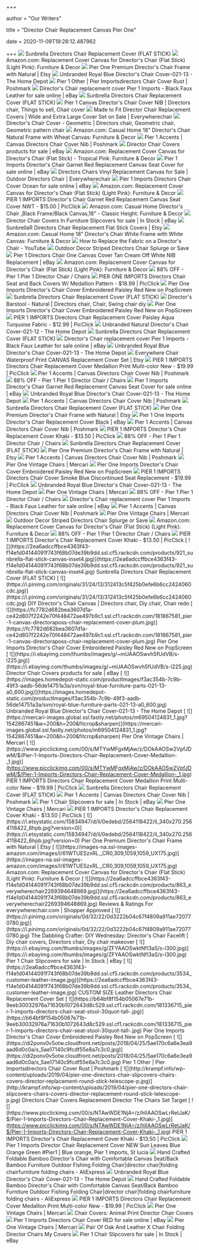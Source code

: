 +++
        
author = "Our Writers"
        
title = "Director Chair Replacement Canvas Pier One"
        
date = 2020-11-09T19:28:12.487962
        
+++
[ ![](https://2ea6adccffbce4363f43-f14e1d04144091f743f68b07de39b9dd.ssl.cf5.rackcdn.com/products/921_black.jpg)](https://2ea6adccffbce4363f43-f14e1d04144091f743f68b07de39b9dd.ssl.cf5.rackcdn.com/products/921_black.jpg) Sunbrella Directors Chair Replacement Cover (FLAT STICK)
[ ![](https://images-na.ssl-images-amazon.com/images/I/81eULTvWSqL._AC_SL1500_.jpg)](https://images-na.ssl-images-amazon.com/images/I/81eULTvWSqL._AC_SL1500_.jpg) Amazon.com: Replacement Cover Canvas for Director's Chair (Flat Stick)  (Light Pink): Furniture & Decor
[ ![](https://i.etsystatic.com/15834947/r/il/a29544/1834893104/il_570xN.1834893104_2x8a.jpg)](https://i.etsystatic.com/15834947/r/il/a29544/1834893104/il_570xN.1834893104_2x8a.jpg) Pier One Premium Director's Chair Frame with Natural | Etsy
[ ![](https://images.homedepot-static.com/productImages/59657cdf-7544-4bba-9c1a-1b8639858f7e/svn/royal-blue-furniture-parts-021-13-76_600.jpg)](https://images.homedepot-static.com/productImages/59657cdf-7544-4bba-9c1a-1b8639858f7e/svn/royal-blue-furniture-parts-021-13-76_600.jpg) Unbranded Royal Blue Director's Chair Cover-021-13 - The Home Depot
[ ![](https://di2ponv0v5otw.cloudfront.net/posts/2018/04/25/5ae170c6a6e3ea9aad6d0c0a/m_5ae1713d5512fd55d342ad2e.jpg)](https://di2ponv0v5otw.cloudfront.net/posts/2018/04/25/5ae170c6a6e3ea9aad6d0c0a/m_5ae1713d5512fd55d342ad2e.jpg) Pier 1 Other | Pier Importsdirectors Chair Cover Rust | Poshmark
[ ![](https://i.ebayimg.com/images/g/3pMAAOSwuvVfm~mN/s-l1600.jpg)](https://i.ebayimg.com/images/g/3pMAAOSwuvVfm~mN/s-l1600.jpg) Director's Chair replacement cover Pier 1 Imports - Black Faux Leather for  sale online | eBay
[ ![](https://2ea6adccffbce4363f43-f14e1d04144091f743f68b07de39b9dd.ssl.cf5.rackcdn.com/products/921_sunbrella-aruba-2.jpg)](https://2ea6adccffbce4363f43-f14e1d04144091f743f68b07de39b9dd.ssl.cf5.rackcdn.com/products/921_sunbrella-aruba-2.jpg) Sunbrella Directors Chair Replacement Cover (FLAT STICK)
[ ![](https://i.pinimg.com/originals/03/ed/5a/03ed5afd7db6a0a7465993f854985e8c.png)](https://i.pinimg.com/originals/03/ed/5a/03ed5afd7db6a0a7465993f854985e8c.png) Pier 1 Canvas Director's Chair Cover NIB | Directors chair, Things to sell, Chair  cover
[ ![](https://2ea6adccffbce4363f43-f14e1d04144091f743f68b07de39b9dd.ssl.cf5.rackcdn.com/products/250_custom-canvas-director-chair-set-inset5.jpg)](https://2ea6adccffbce4363f43-f14e1d04144091f743f68b07de39b9dd.ssl.cf5.rackcdn.com/products/250_custom-canvas-director-chair-set-inset5.jpg) Made to Fit Director Chair Replacement Covers | Wide and Extra Large Cover  Set on Sale | Everywherechair
[ ![](https://i.pinimg.com/originals/5f/34/95/5f34957f7e1c67d896206b500294d33e.jpg)](https://i.pinimg.com/originals/5f/34/95/5f34957f7e1c67d896206b500294d33e.jpg) Director's Chair Cover - Geometric | Directors chair, Geometric chair,  Geometric pattern chair
[ ![](https://images-na.ssl-images-amazon.com/images/I/71Qqm6VSl5L._AC_SL1500_.jpg)](https://images-na.ssl-images-amazon.com/images/I/71Qqm6VSl5L._AC_SL1500_.jpg) Amazon.com: Casual Home 18" Director's Chair Natural Frame with Wheat Canvas:  Furniture & Decor
[ ![](https://di2ponv0v5otw.cloudfront.net/posts/2019/11/15/5dcf46138d653d89fc963997/m_5dcf47d08d653d52af9645ab.jpg)](https://di2ponv0v5otw.cloudfront.net/posts/2019/11/15/5dcf46138d653d89fc963997/m_5dcf47d08d653d52af9645ab.jpg) Pier 1 Accents | Canvas Directors Chair Cover Nib | Poshmark
[ ![](https://i.ebayimg.com/thumbs/images/g/g6wAAOSwhKpe~ras/s-l225.jpg)](https://i.ebayimg.com/thumbs/images/g/g6wAAOSwhKpe~ras/s-l225.jpg) Director Chair Covers products for sale | eBay
[ ![](https://images-na.ssl-images-amazon.com/images/I/91tzEUrVPzL._AC_SY355_.jpg)](https://images-na.ssl-images-amazon.com/images/I/91tzEUrVPzL._AC_SY355_.jpg) Amazon.com: Replacement Cover Canvas for Director's Chair (Flat Stick) -  Tropical Pink: Furniture & Decor
[ ![](https://i.ebayimg.com/images/g/zLQAAOSw9P1dbTeg/s-l640.jpg)](https://i.ebayimg.com/images/g/zLQAAOSw9P1dbTeg/s-l640.jpg) Pier 1 Imports Director's Chair Garnet Red Replacement Canvas Seat Cover  for sale online | eBay
[ ![](https://2ea6adccffbce4363f43-f14e1d04144091f743f68b07de39b9dd.ssl.cf5.rackcdn.com/products/1017_sand1.jpg)](https://2ea6adccffbce4363f43-f14e1d04144091f743f68b07de39b9dd.ssl.cf5.rackcdn.com/products/1017_sand1.jpg) Directors Chairs Vinyl Replacement Canvas for Sale | Outdoor Directors Chair  | Everywherechair
[ ![](https://i.ebayimg.com/images/g/2xoAAOSwff1flLsv/s-l225.jpg)](https://i.ebayimg.com/images/g/2xoAAOSwff1flLsv/s-l225.jpg) Pier 1 Imports Directors Chair Cover Ocean for sale online | eBay
[ ![](https://images-na.ssl-images-amazon.com/images/I/71igyLtmTkL._AC_SL1500_.jpg)](https://images-na.ssl-images-amazon.com/images/I/71igyLtmTkL._AC_SL1500_.jpg) Amazon.com: Replacement Cover Canvas for Director's Chair (Flat Stick)  (Light Pink): Furniture & Decor
[ ![](https://www.picclickimg.com/d/l400/pict/264072570244_/Pier-1-Imports-Directors-Chair-Garnet-Red-Replacement.jpg)](https://www.picclickimg.com/d/l400/pict/264072570244_/Pier-1-Imports-Directors-Chair-Garnet-Red-Replacement.jpg) PIER 1 IMPORTS Director's Chair Garnet Red Replacement Canvas Seat Cover  NWT - $15.00 | PicClick
[ ![](https://images-na.ssl-images-amazon.com/images/I/71uwlTJw9ML._AC_SL1500_.jpg)](https://images-na.ssl-images-amazon.com/images/I/71uwlTJw9ML._AC_SL1500_.jpg) Amazon.com: Casual Home Director's Chair ,Black Frame/Black Canvas,18" -  Classic Height: Furniture & Decor
[ ![](https://i.ebayimg.com/thumbs/images/g/iIYAAOSwWzJdrnaG/s-l225.jpg)](https://i.ebayimg.com/thumbs/images/g/iIYAAOSwWzJdrnaG/s-l225.jpg) Director Chair Covers In Furniture Slipcovers for sale | In Stock | eBay
[ ![](https://i.etsystatic.com/8107326/r/il/2847e6/2565347366/il_570xN.2565347366_et8u.jpg)](https://i.etsystatic.com/8107326/r/il/2847e6/2565347366/il_570xN.2565347366_et8u.jpg) SunbrellaR Directors Chair Replacement Flat Stick Covers | Etsy
[ ![](https://images-na.ssl-images-amazon.com/images/I/71hyiB5h0qL._AC_SX522_.jpg)](https://images-na.ssl-images-amazon.com/images/I/71hyiB5h0qL._AC_SX522_.jpg) Amazon.com: Casual Home 18" Director's Chair White Frame with White Canvas:  Furniture & Decor
[ ![](https://i.ytimg.com/vi/sNG0gVJcSwA/maxresdefault.jpg)](https://i.ytimg.com/vi/sNG0gVJcSwA/maxresdefault.jpg) How to Replace the Fabric on a Director's Chair - YouTube
[ ![](http://images.rewardstyle.com/img?v=2.13&ms=35680992)](http://images.rewardstyle.com/img?v=2.13&ms=35680992) Outdoor Decor Striped Directors Chair Splurge or Save
[ ![](https://i.ebayimg.com/images/g/HqoAAOSwRIJflLv~/s-l300.jpg)](https://i.ebayimg.com/images/g/HqoAAOSwRIJflLv~/s-l300.jpg) Pier 1 Directors Chair One Canvas Cover Tan Cream Off White NIB Replacement  | eBay
[ ![](https://images-na.ssl-images-amazon.com/images/I/71igyLtmTkL._AC_SX355_.jpg)](https://images-na.ssl-images-amazon.com/images/I/71igyLtmTkL._AC_SX355_.jpg) Amazon.com: Replacement Cover Canvas for Director's Chair (Flat Stick)  (Light Pink): Furniture & Decor
[ ![](https://images.kaiyo.com/46940/pier-1/chairs/accent-chairs/pier-1-director-chair.jpeg)](https://images.kaiyo.com/46940/pier-1/chairs/accent-chairs/pier-1-director-chair.jpeg) 88% OFF - Pier 1 Pier 1 Director Chair / Chairs
[ ![](https://www.picclickimg.com/d/l400/pict/193707479905_/Directors-Chair-Replacement-Canvas-black%C2%A0-%C2%A0Back-and-seat-covers%C2%A0.jpg)](https://www.picclickimg.com/d/l400/pict/193707479905_/Directors-Chair-Replacement-Canvas-black%C2%A0-%C2%A0Back-and-seat-covers%C2%A0.jpg) PIER ONE IMPORTS Directors Chair Seat and Back Covers W/ Medallion Pattern  - $18.99 | PicClick
[ ![](https://be46aa4976fcf00f85f0-a99664990395efc3042f81885225a23d.ssl.cf1.rackcdn.com/182135754_pier-one-imports-directoraposs-chair-cover-embroidered-.jpg)](https://be46aa4976fcf00f85f0-a99664990395efc3042f81885225a23d.ssl.cf1.rackcdn.com/182135754_pier-one-imports-directoraposs-chair-cover-embroidered-.jpg) Pier One Imports Director's Chair Cover Embroidered Paisley Red New on  PopScreen
[ ![](https://2ea6adccffbce4363f43-f14e1d04144091f743f68b07de39b9dd.ssl.cf5.rackcdn.com/products/921_oyster.jpg)](https://2ea6adccffbce4363f43-f14e1d04144091f743f68b07de39b9dd.ssl.cf5.rackcdn.com/products/921_oyster.jpg) Sunbrella Directors Chair Replacement Cover (FLAT STICK)
[ ![](https://i.pinimg.com/originals/f4/53/3e/f4533e5fce977beb33b8f087bbfd5488.jpg)](https://i.pinimg.com/originals/f4/53/3e/f4533e5fce977beb33b8f087bbfd5488.jpg) Director's Barstool - Natural | Directors chair, Chair, Swing chair diy
[ ![](https://1373b5f22d233dc78fee-ee90a76328bf5dc5ba36b712dbd588ba.ssl.cf1.rackcdn.com/181321071_pier-1-imports-directoraposs-chair-101512.jpg)](https://1373b5f22d233dc78fee-ee90a76328bf5dc5ba36b712dbd588ba.ssl.cf1.rackcdn.com/181321071_pier-1-imports-directoraposs-chair-101512.jpg) Pier One Imports Director's Chair Cover Embroidered Paisley Red New on  PopScreen
[ ![](https://www.picclickimg.com/d/l400/pict/153358351151_/Pier-1-Imports-Directors-Chair-Replacement-Cover-Paisley.jpg)](https://www.picclickimg.com/d/l400/pict/153358351151_/Pier-1-Imports-Directors-Chair-Replacement-Cover-Paisley.jpg) PIER 1 IMPORTS Directors Chair Replacement Cover Paisley Aqua Turquoise  Fabric - $12.99 | PicClick
[ ![](https://images.homedepot-static.com/productImages/d8324835-2fc8-4ff3-8d9c-41cf52617752/svn/natural-furniture-parts-021-12-64_600.jpg)](https://images.homedepot-static.com/productImages/d8324835-2fc8-4ff3-8d9c-41cf52617752/svn/natural-furniture-parts-021-12-64_600.jpg) Unbranded Natural Director's Chair Cover-021-12 - The Home Depot
[ ![](https://2ea6adccffbce4363f43-f14e1d04144091f743f68b07de39b9dd.ssl.cf5.rackcdn.com/products/921_sunbrella-flat-stick-canvas-inset2.jpg)](https://2ea6adccffbce4363f43-f14e1d04144091f743f68b07de39b9dd.ssl.cf5.rackcdn.com/products/921_sunbrella-flat-stick-canvas-inset2.jpg) Sunbrella Directors Chair Replacement Cover (FLAT STICK)
[ ![](https://i.ebayimg.com/thumbs/images/g/4PEAAOSwqNFfXWEd/s-l200.jpg)](https://i.ebayimg.com/thumbs/images/g/4PEAAOSwqNFfXWEd/s-l200.jpg) Director's Chair replacement cover Pier 1 Imports - Black Faux Leather for  sale online | eBay
[ ![](https://images.homedepot-static.com/productImages/0cecb840-93ab-412a-b8e7-d04fa589159b/svn/royal-blue-furniture-parts-021-13-31_600.jpg)](https://images.homedepot-static.com/productImages/0cecb840-93ab-412a-b8e7-d04fa589159b/svn/royal-blue-furniture-parts-021-13-31_600.jpg) Unbranded Royal Blue Director's Chair Cover-021-13 - The Home Depot
[ ![](https://i.etsystatic.com/8107326/r/il/7b06e6/2160355178/il_570xN.2160355178_742c.jpg)](https://i.etsystatic.com/8107326/r/il/7b06e6/2160355178/il_570xN.2160355178_742c.jpg) Everywhere Chair Waterproof Print CANVAS Replacement Cover Set | Etsy
[ ![](https://www.picclickimg.com/d/l400/pict/274445173716_/Pier-1-Imports-Directors-Chair-Replacement-Cover-Medallion.jpg)](https://www.picclickimg.com/d/l400/pict/274445173716_/Pier-1-Imports-Directors-Chair-Replacement-Cover-Medallion.jpg) PIER 1 IMPORTS Directors Chair Replacement Cover Medallion Print  Multi-color New - $19.99 | PicClick
[ ![](https://di2ponv0v5otw.cloudfront.net/posts/2019/11/15/5dcf46138d653d89fc963997/m_5dcf476fd40008ee9f4631e2.jpg)](https://di2ponv0v5otw.cloudfront.net/posts/2019/11/15/5dcf46138d653d89fc963997/m_5dcf476fd40008ee9f4631e2.jpg) Pier 1 Accents | Canvas Directors Chair Cover Nib | Poshmark
[ ![](https://images.kaiyo.com/46940/pier-1/chairs/accent-chairs/buy-pier-1-director-chair.jpeg)](https://images.kaiyo.com/46940/pier-1/chairs/accent-chairs/buy-pier-1-director-chair.jpeg) 88% OFF - Pier 1 Pier 1 Director Chair / Chairs
[ ![](https://i.ebayimg.com/images/g/fysAAOSwhDJeNz9e/s-l225.jpg)](https://i.ebayimg.com/images/g/fysAAOSwhDJeNz9e/s-l225.jpg) Pier 1 Imports Director's Chair Garnet Red Replacement Canvas Seat Cover  for sale online | eBay
[ ![](https://images.homedepot-static.com/productImages/a788db9d-511e-4aa7-9bf9-ffeb49063594/svn/royal-blue-furniture-parts-021-13-1f_600.jpg)](https://images.homedepot-static.com/productImages/a788db9d-511e-4aa7-9bf9-ffeb49063594/svn/royal-blue-furniture-parts-021-13-1f_600.jpg) Unbranded Royal Blue Director's Chair Cover-021-13 - The Home Depot
[ ![](https://di2ponv0v5otw.cloudfront.net/posts/2020/09/18/5f64ea06ffba94c7feb53c8d/s_5f64ea10163df43191c08f88.jpg)](https://di2ponv0v5otw.cloudfront.net/posts/2020/09/18/5f64ea06ffba94c7feb53c8d/s_5f64ea10163df43191c08f88.jpg) Pier 1 Accents | Canvas Directors Chair Cover Nib | Poshmark
[ ![](https://2ea6adccffbce4363f43-f14e1d04144091f743f68b07de39b9dd.ssl.cf5.rackcdn.com/products/838_replacement-cover-marine_thumb.jpg)](https://2ea6adccffbce4363f43-f14e1d04144091f743f68b07de39b9dd.ssl.cf5.rackcdn.com/products/838_replacement-cover-marine_thumb.jpg) Sunbrella Directors Chair Replacement Cover (FLAT STICK)
[ ![](https://i.etsystatic.com/15834947/r/il/e8d2c9/1882367061/il_570xN.1882367061_nqaw.jpg)](https://i.etsystatic.com/15834947/r/il/e8d2c9/1882367061/il_570xN.1882367061_nqaw.jpg) Pier One Premium Director's Chair Frame with Natural | Etsy
[ ![](https://i.ebayimg.com/images/g/g6UAAOSw--1fF5IZ/s-l300.jpg)](https://i.ebayimg.com/images/g/g6UAAOSw--1fF5IZ/s-l300.jpg) Pier 1 One Imports Director's Chair Replacement Cover Black | eBay
[ ![](https://di2ponv0v5otw.cloudfront.net/posts/2019/11/15/5dcf46138d653d89fc963997/m_5dcf476d19c157992509c8c6.jpg)](https://di2ponv0v5otw.cloudfront.net/posts/2019/11/15/5dcf46138d653d89fc963997/m_5dcf476d19c157992509c8c6.jpg) Pier 1 Accents | Canvas Directors Chair Cover Nib | Poshmark
[ ![](https://www.picclickimg.com/d/l400/pict/124110563767_/2x-Casual-Director-Chair-Cover-Replacement-Canvas-Seat.jpg)](https://www.picclickimg.com/d/l400/pict/124110563767_/2x-Casual-Director-Chair-Cover-Replacement-Canvas-Seat.jpg) PIER 1 IMPORTS Director's Chair Replacement Cover Khaki - $13.50 | PicClick
[ ![](https://images.kaiyo.com/46940/pier-1/chairs/accent-chairs/pier-1-director-chair-used.jpeg)](https://images.kaiyo.com/46940/pier-1/chairs/accent-chairs/pier-1-director-chair-used.jpeg) 88% OFF - Pier 1 Pier 1 Director Chair / Chairs
[ ![](https://2ea6adccffbce4363f43-f14e1d04144091f743f68b07de39b9dd.ssl.cf5.rackcdn.com/products/864_rs-directorsch-flat_thumb.gif)](https://2ea6adccffbce4363f43-f14e1d04144091f743f68b07de39b9dd.ssl.cf5.rackcdn.com/products/864_rs-directorsch-flat_thumb.gif) Sunbrella Directors Chair Replacement Cover (FLAT STICK)
[ ![](https://i.etsystatic.com/15834947/r/il/6f9749/1834893252/il_570xN.1834893252_lv8h.jpg)](https://i.etsystatic.com/15834947/r/il/6f9749/1834893252/il_570xN.1834893252_lv8h.jpg) Pier One Premium Director's Chair Frame with Natural | Etsy
[ ![](https://di2ponv0v5otw.cloudfront.net/posts/2019/11/15/5dcf46138d653d89fc963997/m_5dcf476a264a5502144308b7.jpg)](https://di2ponv0v5otw.cloudfront.net/posts/2019/11/15/5dcf46138d653d89fc963997/m_5dcf476a264a5502144308b7.jpg) Pier 1 Accents | Canvas Directors Chair Cover Nib | Poshmark
[ ![](https://mercari-images.global.ssl.fastly.net/photos/m91784295754_1.jpg?1534021811&w=200&h=200&fitcrop&sharpen)](https://mercari-images.global.ssl.fastly.net/photos/m91784295754_1.jpg?1534021811&w=200&h=200&fitcrop&sharpen) Pier One Vintage Chairs | Mercari
[ ![](https://be46aa4976fcf00f85f0-a99664990395efc3042f81885225a23d.ssl.cf1.rackcdn.com/181354486_new-pier-one-imports-director-chair-cover-whimsical-.jpg)](https://be46aa4976fcf00f85f0-a99664990395efc3042f81885225a23d.ssl.cf1.rackcdn.com/181354486_new-pier-one-imports-director-chair-cover-whimsical-.jpg) Pier One Imports Director's Chair Cover Embroidered Paisley Red New on  PopScreen
[ ![](https://www.picclickimg.com/d/l400/pict/133512436248_/Pier-1-One-Imports-Director%E2%80%99s-Chair-Replacement-Cover.jpg)](https://www.picclickimg.com/d/l400/pict/133512436248_/Pier-1-One-Imports-Director%E2%80%99s-Chair-Replacement-Cover.jpg) PIER 1 IMPORTS Directors Chair Cover Smoke Blue Discontinued Seat  Replacement - $19.99 | PicClick
[ ![](https://images.homedepot-static.com/productImages/fd28cbc9-1acf-48a6-84d3-9fad8983c4de/svn/royal-blue-furniture-parts-021-13-64_600.jpg)](https://images.homedepot-static.com/productImages/fd28cbc9-1acf-48a6-84d3-9fad8983c4de/svn/royal-blue-furniture-parts-021-13-64_600.jpg) Unbranded Royal Blue Director's Chair Cover-021-13 - The Home Depot
[ ![](https://mercari-images.global.ssl.fastly.net/photos/m25596073011_1.jpg?1544548366&w=200&h=200&fitcrop&sharpen)](https://mercari-images.global.ssl.fastly.net/photos/m25596073011_1.jpg?1544548366&w=200&h=200&fitcrop&sharpen) Pier One Vintage Chairs | Mercari
[ ![](https://images.kaiyo.com/46940/pier-1/chairs/accent-chairs/pier-1-director-chair-second-hand.jpeg)](https://images.kaiyo.com/46940/pier-1/chairs/accent-chairs/pier-1-director-chair-second-hand.jpeg) 88% OFF - Pier 1 Pier 1 Director Chair / Chairs
[ ![](https://i.ebayimg.com/thumbs/images/g/6N4AAOSwWQdfR4kH/s-l200.jpg)](https://i.ebayimg.com/thumbs/images/g/6N4AAOSwWQdfR4kH/s-l200.jpg) Director's Chair replacement cover Pier 1 Imports - Black Faux Leather for  sale online | eBay
[ ![](https://di2ponv0v5otw.cloudfront.net/posts/2019/11/15/5dcf46138d653d89fc963997/m_5dcf4768689ebc6204566e23.jpg)](https://di2ponv0v5otw.cloudfront.net/posts/2019/11/15/5dcf46138d653d89fc963997/m_5dcf4768689ebc6204566e23.jpg) Pier 1 Accents | Canvas Directors Chair Cover Nib | Poshmark
[ ![](https://mercari-images.global.ssl.fastly.net/photos/m88126525453_1.jpg?1563498036&w=200&h=200&fitcrop&sharpen)](https://mercari-images.global.ssl.fastly.net/photos/m88126525453_1.jpg?1563498036&w=200&h=200&fitcrop&sharpen) Pier One Vintage Chairs | Mercari
[ ![](http://trendsurvivor.com/wp-content/uploads/2016/07/Striped-fabric-for-directors-chair.jpg)](http://trendsurvivor.com/wp-content/uploads/2016/07/Striped-fabric-for-directors-chair.jpg) Outdoor Decor Striped Directors Chair Splurge or Save
[ ![](https://images-na.ssl-images-amazon.com/images/I/71IyUt7MKhL._CR0,204,1224,1224_UX175.jpg)](https://images-na.ssl-images-amazon.com/images/I/71IyUt7MKhL._CR0,204,1224,1224_UX175.jpg) Amazon.com: Replacement Cover Canvas for Director's Chair (Flat Stick)  (Light Pink): Furniture & Decor
[ ![](https://images.kaiyo.com/46940/pier-1/chairs/accent-chairs/used-pier-1-director-chair.jpeg)](https://images.kaiyo.com/46940/pier-1/chairs/accent-chairs/used-pier-1-director-chair.jpeg) 88% OFF - Pier 1 Pier 1 Director Chair / Chairs
[ ![](https://www.picclickimg.com/d/l400/pict/274361054015_/Pier-1-Director-chair-covers-6-total.jpg)](https://www.picclickimg.com/d/l400/pict/274361054015_/Pier-1-Director-chair-covers-6-total.jpg) PIER 1 IMPORTS Director's Chair Replacement Cover Khaki - $13.50 | PicClick
[ ![](https://2ea6adccffbce4363f43-f14e1d04144091f743f68b07de39b9dd.ssl.cf5.rackcdn.com/products/921_sunbrella-flat-stick-canvas-inset4.jpg)](https://2ea6adccffbce4363f43-f14e1d04144091f743f68b07de39b9dd.ssl.cf5.rackcdn.com/products/921_sunbrella-flat-stick-canvas-inset4.jpg) Sunbrella Directors Chair Replacement Cover (FLAT STICK)
[ ![](https://i.pinimg.com/originals/31/24/13/312413c5f425b0efe6b6cc2424060cdc.jpg)](https://i.pinimg.com/originals/31/24/13/312413c5f425b0efe6b6cc2424060cdc.jpg) DIY Director's Chair Canvas | Directors chair, Diy chair, Chair redo
[ ![](https://fc7782d682bea3607d1a-ce42d807f2242e70f448472ae497b9c1.ssl.cf1.rackcdn.com/181867581_pier-1-canvas-directoraposs-chair-replacement-cover-plum.jpg)](https://fc7782d682bea3607d1a-ce42d807f2242e70f448472ae497b9c1.ssl.cf1.rackcdn.com/181867581_pier-1-canvas-directoraposs-chair-replacement-cover-plum.jpg) Pier One Imports Director's Chair Cover Embroidered Paisley Red New on  PopScreen
[ ![](https://i.ebayimg.com/thumbs/images/g/~mUAAOSwvh5fUdVB/s-l225.jpg)](https://i.ebayimg.com/thumbs/images/g/~mUAAOSwvh5fUdVB/s-l225.jpg) Director Chair Covers products for sale | eBay
[ ![](https://images.homedepot-static.com/productImages/f3ac354b-7c9b-49f3-aadb-56de14751a3a/svn/royal-blue-furniture-parts-021-13-a0_600.jpg)](https://images.homedepot-static.com/productImages/f3ac354b-7c9b-49f3-aadb-56de14751a3a/svn/royal-blue-furniture-parts-021-13-a0_600.jpg) Unbranded Royal Blue Director's Chair Cover-021-13 - The Home Depot
[ ![](https://mercari-images.global.ssl.fastly.net/photos/m69504124831_1.jpg?1542867451&w=200&h=200&fitcrop&sharpen)](https://mercari-images.global.ssl.fastly.net/photos/m69504124831_1.jpg?1542867451&w=200&h=200&fitcrop&sharpen) Pier One Vintage Chairs | Mercari
[ ![](https://www.picclickimg.com/00/s/MTYwMFgxMjAw/z/DOkAAOSw2VpfJDwM/$/Pier-1-Imports-Directors-Chair-Replacement-Cover-Medallion-_1.jpg)](https://www.picclickimg.com/00/s/MTYwMFgxMjAw/z/DOkAAOSw2VpfJDwM/$/Pier-1-Imports-Directors-Chair-Replacement-Cover-Medallion-_1.jpg) PIER 1 IMPORTS Directors Chair Replacement Cover Medallion Print  Multi-color New - $19.99 | PicClick
[ ![](https://2ea6adccffbce4363f43-f14e1d04144091f743f68b07de39b9dd.ssl.cf5.rackcdn.com/products/921_sunbrella-flat-stick-canvas-inset5.jpg)](https://2ea6adccffbce4363f43-f14e1d04144091f743f68b07de39b9dd.ssl.cf5.rackcdn.com/products/921_sunbrella-flat-stick-canvas-inset5.jpg) Sunbrella Directors Chair Replacement Cover (FLAT STICK)
[ ![](https://di2ponv0v5otw.cloudfront.net/posts/2020/08/28/5f495f57463d4f189938288d/s_5f495f6c4fd23abdb3b5aad2.jpg)](https://di2ponv0v5otw.cloudfront.net/posts/2020/08/28/5f495f57463d4f189938288d/s_5f495f6c4fd23abdb3b5aad2.jpg) Pier 1 Accents | Canvas Directors Chair Cover Nib | Poshmark
[ ![](https://i.ebayimg.com/thumbs/images/g/pRYAAOSwrYBflH~q/s-l300.jpg)](https://i.ebayimg.com/thumbs/images/g/pRYAAOSwrYBflH~q/s-l300.jpg) Pier 1 Chair Slipcovers for sale | In Stock | eBay
[ ![](https://mercari-images.global.ssl.fastly.net/photos/m67688905749_1.jpg?1603975560&w=200&h=200&fitcrop&sharpen)](https://mercari-images.global.ssl.fastly.net/photos/m67688905749_1.jpg?1603975560&w=200&h=200&fitcrop&sharpen) Pier One Vintage Chairs | Mercari
[ ![](https://www.picclickimg.com/d/l400/pict/313100443701_/1-Set-Casual-Director-Chair-Cover-Stool-Protector.jpg)](https://www.picclickimg.com/d/l400/pict/313100443701_/1-Set-Casual-Director-Chair-Cover-Stool-Protector.jpg) PIER 1 IMPORTS Director's Chair Replacement Cover Khaki - $13.50 | PicClick
[ ![](https://i.etsystatic.com/15834947/d/il/0edebd/2564118422/il_340x270.2564118422_6hpb.jpg?version=0)](https://i.etsystatic.com/15834947/d/il/0edebd/2564118422/il_340x270.2564118422_6hpb.jpg?version=0) Pier One Premium Director's Chair Frame with Natural | Etsy
[ ![](https://images-na.ssl-images-amazon.com/images/I/61WTUESzxRL._CR0,309,1059,1059_UX175.jpg)](https://images-na.ssl-images-amazon.com/images/I/61WTUESzxRL._CR0,309,1059,1059_UX175.jpg) Amazon.com: Replacement Cover Canvas for Director's Chair (Flat Stick)  (Light Pink): Furniture & Decor
[ ![](https://2ea6adccffbce4363f43-f14e1d04144091f743f68b07de39b9dd.ssl.cf5.rackcdn.com/products/863_everywherechair2269394648869.jpg)](https://2ea6adccffbce4363f43-f14e1d04144091f743f68b07de39b9dd.ssl.cf5.rackcdn.com/products/863_everywherechair2269394648869.jpg) Reviews & Ratings For everywherechair.com | Shopper Approved
[ ![](https://i.pinimg.com/originals/0d/32/22/0d3222b04c67f4809a911ae720770780.jpg)](https://i.pinimg.com/originals/0d/32/22/0d3222b04c67f4809a911ae720770780.jpg) The Dabbling Crafter: DIY Wednesday: Director's Chair Facelift | Diy chair  covers, Directors chair, Diy chair makeover
[ ![](https://i.ebayimg.com/thumbs/images/g/ZFYAAOSwktNfI3aS/s-l300.jpg)](https://i.ebayimg.com/thumbs/images/g/ZFYAAOSwktNfI3aS/s-l300.jpg) Pier 1 Chair Slipcovers for sale | In Stock | eBay
[ ![](https://2ea6adccffbce4363f43-f14e1d04144091f743f68b07de39b9dd.ssl.cf5.rackcdn.com/products/3534_customer-leather-image.jpg)](https://2ea6adccffbce4363f43-f14e1d04144091f743f68b07de39b9dd.ssl.cf5.rackcdn.com/products/3534_customer-leather-image.jpg) CUSTOM SIZE Leather Directors Chair Replacement Cover Set
[ ![](https://b64bf8f154b05067e71b-9eeb30032976a71630b1072643d8c529.ssl.cf1.rackcdn.com/181336715_pier-1-imports-directors-chair-seat-stool-30quot-tall-.jpg)](https://b64bf8f154b05067e71b-9eeb30032976a71630b1072643d8c529.ssl.cf1.rackcdn.com/181336715_pier-1-imports-directors-chair-seat-stool-30quot-tall-.jpg) Pier One Imports Director's Chair Cover Embroidered Paisley Red New on  PopScreen
[ ![](https://di2ponv0v5otw.cloudfront.net/posts/2018/04/25/5ae170c6a6e3ea9aad6d0c0a/s_5ae17140c9fcdf55e8a7c3c0.jpg)](https://di2ponv0v5otw.cloudfront.net/posts/2018/04/25/5ae170c6a6e3ea9aad6d0c0a/s_5ae17140c9fcdf55e8a7c3c0.jpg) Pier 1 Other | Pier Importsdirectors Chair Cover Rust | Poshmark
[ ![](http://krampf.info/wp-content/uploads/2019/04/pier-one-directors-chair-slipcovers-chairs-covers-director-replacement-round-stick-telescope-p.jpg)](http://krampf.info/wp-content/uploads/2019/04/pier-one-directors-chair-slipcovers-chairs-covers-director-replacement-round-stick-telescope-p.jpg) Directors Chair Covers Replacement Director The Chairs Set Target
[ ![](https://www.picclickimg.com/00/s/NTAwWDE1NjA=/z/hIIAAOSwLrRetJaK/$/Pier-1-Imports-Directors-Chair-Replacement-Cover-Khaki-_1.jpg)](https://www.picclickimg.com/00/s/NTAwWDE1NjA=/z/hIIAAOSwLrRetJaK/$/Pier-1-Imports-Directors-Chair-Replacement-Cover-Khaki-_1.jpg) PIER 1 IMPORTS Director's Chair Replacement Cover Khaki - $13.50 | PicClick
[ ![](https://i.pinimg.com/474x/61/e8/26/61e826eb2aa47318b63760a7e27ff3f7.jpg)](https://i.pinimg.com/474x/61/e8/26/61e826eb2aa47318b63760a7e27ff3f7.jpg) Pier 1 Imports Director Chair Replacement Cover NEW Sun Leaves Blue Orange  Green #Pier1 | Blue orange, Pier 1 imports, St lucia
[ ![](https://ae01.alicdn.com/kf/HTB1AT4nQXXXXXa6aXXXq6xXFXXXl/Hand-Crafted-Foldable-Bamboo-Director-s-Chair-with-Comfortable-Canvas-Seat-Back-Bamboo-Furniture-Outdoor-Fishing.jpg_q50.jpg)](https://ae01.alicdn.com/kf/HTB1AT4nQXXXXXa6aXXXq6xXFXXXl/Hand-Crafted-Foldable-Bamboo-Director-s-Chair-with-Comfortable-Canvas-Seat-Back-Bamboo-Furniture-Outdoor-Fishing.jpg_q50.jpg) Hand Crafted Foldable Bamboo Director's Chair with Comfortable Canvas Seat/Back  Bamboo Furniture Outdoor Fishing Folding Chair|director chair|folding  chairfurniture folding chairs - AliExpress
[ ![](https://images.homedepot-static.com/productImages/3f4904b4-756b-417e-a053-72f3e99d9306/svn/royal-blue-furniture-parts-021-13-e1_600.jpg)](https://images.homedepot-static.com/productImages/3f4904b4-756b-417e-a053-72f3e99d9306/svn/royal-blue-furniture-parts-021-13-e1_600.jpg) Unbranded Royal Blue Director's Chair Cover-021-13 - The Home Depot
[ ![](https://ae01.alicdn.com/kf/HTB1BQtEQXXXXXbMXFXXq6xXFXXXs.jpg_q50.jpg)](https://ae01.alicdn.com/kf/HTB1BQtEQXXXXXbMXFXXq6xXFXXXs.jpg_q50.jpg) Hand Crafted Foldable Bamboo Director's Chair with Comfortable Canvas Seat/Back  Bamboo Furniture Outdoor Fishing Folding Chair|director chair|folding  chairfurniture folding chairs - AliExpress
[ ![](https://www.picclickimg.com/d/l400/pict/333706128357_/Pier-1-Directors-Chair-Cover-blue-stripes-old.jpg)](https://www.picclickimg.com/d/l400/pict/333706128357_/Pier-1-Directors-Chair-Cover-blue-stripes-old.jpg) PIER 1 IMPORTS Directors Chair Replacement Cover Medallion Print  Multi-color New - $19.99 | PicClick
[ ![](https://mercari-images.global.ssl.fastly.net/photos/m85158205732_1.jpg?1603622142&w=200&h=200&fitcrop&sharpen)](https://mercari-images.global.ssl.fastly.net/photos/m85158205732_1.jpg?1603622142&w=200&h=200&fitcrop&sharpen) Pier One Vintage Chairs | Mercari
[ ![](https://lh5.googleusercontent.com/proxy/h-8UcLJWxW-GJQl_XKWEV1-B_KrdCt8FTBOtofDfjersLc-k5Hbr1Vc1kCmBNS5sNylZt7cYPktCg0A1F0zKBY34oKT46jav1sQRpZZ4gKH8h5uwpyLMjKfNcUgBcMNz-MDmlaVmvc8=w1200-h630-p-k-no-nu)](https://lh5.googleusercontent.com/proxy/h-8UcLJWxW-GJQl_XKWEV1-B_KrdCt8FTBOtofDfjersLc-k5Hbr1Vc1kCmBNS5sNylZt7cYPktCg0A1F0zKBY34oKT46jav1sQRpZZ4gKH8h5uwpyLMjKfNcUgBcMNz-MDmlaVmvc8=w1200-h630-p-k-no-nu) Chair Covers: Animal Print Director Chair Covers
[ ![](https://i.ebayimg.com/images/g/lnAAAOSwa8JflZ8u/s-l225.jpg)](https://i.ebayimg.com/images/g/lnAAAOSwa8JflZ8u/s-l225.jpg) Pier 1 Imports Directors Chair Cover RED for sale online | eBay
[ ![](https://mercari-images.global.ssl.fastly.net/photos/m62746504218_1.jpg?1587501756&w=200&h=200&fitcrop&sharpen)](https://mercari-images.global.ssl.fastly.net/photos/m62746504218_1.jpg?1587501756&w=200&h=200&fitcrop&sharpen) Pier One Vintage Chairs | Mercari
[ ![](http://bsbulgaria.info/wp-content/uploads/2019/05/pottery-barn-director-chair-covers-directors-chairs-replacement-leather-replace-pier-one-vintage-direct.jpg)](http://bsbulgaria.info/wp-content/uploads/2019/05/pottery-barn-director-chair-covers-directors-chairs-replacement-leather-replace-pier-one-vintage-direct.jpg) Pair Of Oak And Leather X Chair Folding Director Chairs My Covers
[ ![](https://i.ebayimg.com/thumbs/images/g/AukAAOSw6Ahfe11v/s-l225.jpg)](https://i.ebayimg.com/thumbs/images/g/AukAAOSw6Ahfe11v/s-l225.jpg) Pier 1 Chair Slipcovers for sale | In Stock | eBay
